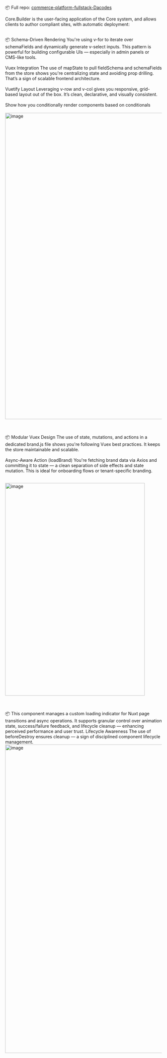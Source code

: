 
📦 Full repo: [commerce-platform-fullstack-Dacodes](https://github.com/GregHowe/commerce-platform-fullstack-Dacodes/tree/main/Core.Builder)

Core.Builder is the user-facing application of the Core system, and allows clients to author compliant sites, with automatic deployment:

<br>
📦 Schema-Driven Rendering You're using v-for to iterate over schemaFields and dynamically generate v-select inputs. This pattern is powerful for building configurable UIs — especially in admin panels or CMS-like tools.
<br><br>
Vuex Integration The use of mapState to pull fieldSchema and schemaFields from the store shows you're centralizing state and avoiding prop drilling. That’s a sign of scalable frontend architecture.
<br><br>
Vuetify Layout Leveraging v-row and v-col gives you responsive, grid-based layout out of the box. It’s clean, declarative, and visually consistent.
<br><br>
Show how you conditionally render components based on conditionals
<br><br>
<img width="660" height="984" alt="image" src="https://github.com/user-attachments/assets/4aa43abf-305a-45b9-86c4-396b1011b2f4" />


<br><br>
📦 Modular Vuex Design The use of state, mutations, and actions in a dedicated brand.js file shows you're following Vuex best practices. It keeps the store maintainable and scalable.<br><br>
Async-Aware Action (loadBrand) You're fetching brand data via Axios and committing it to state — a clean separation of side effects and state mutation. This is ideal for onboarding flows or tenant-specific branding.

<br>
<img width="449" height="683" alt="image" src="https://github.com/user-attachments/assets/54bbbe4a-bb01-47dc-803e-de98ecb3f278" />

<br><br>
📦 This component manages a custom loading indicator for Nuxt page transitions and async operations. It supports granular control over animation state, success/failure feedback, and lifecycle cleanup — enhancing perceived performance and user trust.
Lifecycle Awareness The use of beforeDestroy ensures cleanup — a sign of disciplined component lifecycle management.
<img width="738" height="991" alt="image" src="https://github.com/user-attachments/assets/24ba54d9-36e8-4344-a194-bcf3d59c40ed" />
